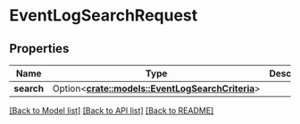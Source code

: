 # EventLogSearchRequest

## Properties

Name | Type | Description | Notes
------------ | ------------- | ------------- | -------------
**search** | Option<[**crate::models::EventLogSearchCriteria**](EventLogSearchCriteria.md)> |  | [optional]

[[Back to Model list]](../README.md#documentation-for-models) [[Back to API list]](../README.md#documentation-for-api-endpoints) [[Back to README]](../README.md)


